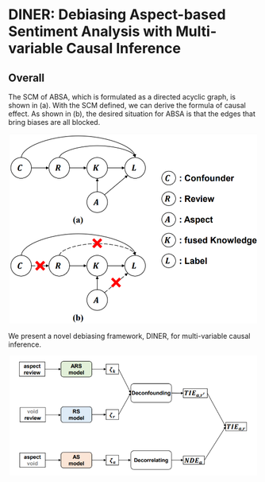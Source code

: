 # DINER: Debiasing Aspect-based Sentiment Analysis with Multi-variable Causal Inference
## Overall
The SCM of ABSA, which is formulated as a directed acyclic graph, is shown in (a). With the SCM defined, we can derive the formula of causal effect. 
As shown in (b), the desired situation for ABSA is that the edges that bring biases are all blocked.
<p align="center"><img src='./assets/SCM.png'  width=500> </p>
We present a novel debiasing framework, DINER, for multi-variable causal inference. 
<p align="center"><img src='./assets/method.png'  width=500> </p>
